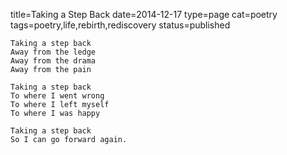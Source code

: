 title=Taking a Step Back
date=2014-12-17
type=page
cat=poetry
tags=poetry,life,rebirth,rediscovery
status=published
~~~~~~
Taking a step back
Away from the ledge
Away from the drama
Away from the pain

Taking a step back
To where I went wrong
To where I left myself
To where I was happy

Taking a step back
So I can go forward again.
